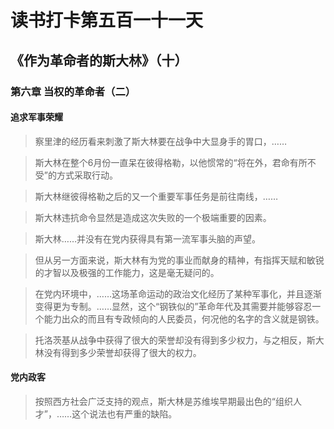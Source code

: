 # 读书打卡第五百一十一天
## 《作为革命者的斯大林》（十）
### 第六章 当权的革命者（二）

#### 追求军事荣耀

> 察里津的经历看来刺激了斯大林要在战争中大显身手的胃口，……

> 斯大林在整个6月份一直呆在彼得格勒，以他惯常的“将在外，君命有所不受”的方式采取行动。

> 斯大林继彼得格勒之后的又一个重要军事任务是前往南线，……

> 斯大林违抗命令显然是造成这次失败的一个极端重要的因素。

> 斯大林……并没有在党内获得具有第一流军事头脑的声望。

> 但从另一方面来说，斯大林有为党的事业而献身的精神，有指挥天赋和敏锐的才智以及极强的工作能力，这是毫无疑问的。

> 在党内环境中，……这场革命运动的政治文化经历了某种军事化，并且逐渐变得更为专制。……显然，这个“钢铁似的”革命年代及其需要并能够容忍一个能力出众的而且有专政倾向的人民委员，何况他的名字的含义就是钢铁。

> 托洛茨基从战争中获得了很大的荣誉却没有得到多少权力，与之相反，斯大林没有得到多少荣誉却获得了很大的权力。

#### 党内政客

> 按照西方社会广泛支持的观点，斯大林是苏维埃早期最出色的“组织人才”，……这个说法也有严重的缺陷。